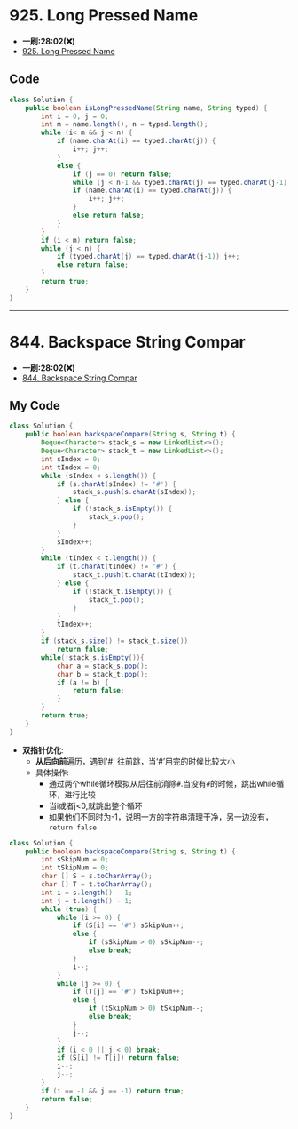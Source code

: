 # 925. Long Pressed Name
* **一刷:28:02(❌)**
* [925. Long Pressed Name](https://leetcode.com/problems/long-pressed-name/)

## Code
```java
class Solution {
    public boolean isLongPressedName(String name, String typed) {
        int i = 0, j = 0;
        int m = name.length(), n = typed.length();
        while (i< m && j < n) {
            if (name.charAt(i) == typed.charAt(j)) {  
                i++; j++;
            }
            else {
                if (j == 0) return false; 
                while (j < n-1 && typed.charAt(j) == typed.charAt(j-1)) j++;
                if (name.charAt(i) == typed.charAt(j)) { 
                    i++; j++;
                }
                else return false;
            }
        }
        if (i < m) return false;
        while (j < n) {
            if (typed.charAt(j) == typed.charAt(j-1)) j++;
            else return false;
        }
        return true;
    }
}
```
***
# 844. Backspace String Compar
* **一刷:28:02(❌)**
* [844. Backspace String Compar](https://leetcode.com/problems/backspace-string-compare/)
## My Code 
```java
class Solution {
    public boolean backspaceCompare(String s, String t) {
        Deque<Character> stack_s = new LinkedList<>();
        Deque<Character> stack_t = new LinkedList<>();
        int sIndex = 0;
        int tIndex = 0;
        while (sIndex < s.length()) {
            if (s.charAt(sIndex) != '#') {
                stack_s.push(s.charAt(sIndex));
            } else {
                if (!stack_s.isEmpty()) {
                    stack_s.pop();
                }
            }
            sIndex++;
        }
        while (tIndex < t.length()) {
            if (t.charAt(tIndex) != '#') {
                stack_t.push(t.charAt(tIndex));
            } else {
                if (!stack_t.isEmpty()) {
                    stack_t.pop();
                }
            }
            tIndex++;
        }
        if (stack_s.size() != stack_t.size())
            return false;
        while(!stack_s.isEmpty()){
            char a = stack_s.pop();
            char b = stack_t.pop();
            if (a != b) {
                return false;
            }
        }
        return true;
    }
}
```

* **双指针优化**:
  * **从后向前**遍历，遇到'#' 往前跳，当‘#’用完的时候比较大小
  * 具体操作:
    * 通过两个while循环模拟从后往前消除`#`.当没有`#`的时候，跳出while循环，进行比较
    * 当i或者j<0,就跳出整个循环
    * 如果他们不同时为-1，说明一方的字符串清理干净，另一边没有，`return false`
```java
class Solution {
    public boolean backspaceCompare(String s, String t) {
        int sSkipNum = 0; 
        int tSkipNum = 0; 
        char [] S = s.toCharArray();
        char [] T = t.toCharArray();
        int i = s.length() - 1;
        int j = t.length() - 1;
        while (true) {
            while (i >= 0) { 
                if (S[i] == '#') sSkipNum++;
                else {
                    if (sSkipNum > 0) sSkipNum--;
                    else break;
                }
                i--;
            }
            while (j >= 0) { 
                if (T[j] == '#') tSkipNum++;
                else {
                    if (tSkipNum > 0) tSkipNum--;
                    else break;
                }
                j--;
            }
            if (i < 0 || j < 0) break; 
            if (S[i] != T[j]) return false;
            i--;
            j--;
        }
        if (i == -1 && j == -1) return true;
        return false;
    }
}
```